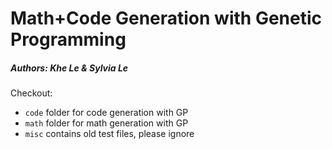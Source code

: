 # Math+Code Generation with Genetic Programming

##### Authors: Khe Le & Sylvia Le

Checkout:
- `code` folder for code generation with GP
- `math` folder for math generation with GP
- `misc` contains old test files, please ignore
